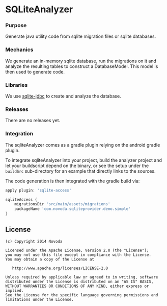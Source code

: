# SQLiteAnalyzer

### Purpose
Generate java utility code from sqlite migration files or sqlite databases.

### Mechanics
We generate an in-memory sqlite database, run the migrations on it and analyze the resulting tables to construct a DatabaseModel.
This model is then used to generate code.

### Libraries
We use [sqlite-jdbc](https://bitbucket.org/xerial/sqlite-jdbc) to create and analyze the database.

### Releases
There are no releases yet.

### Integration
The sqliteAnalyzer comes as a gradle plugin relying on the android gradle plugin.

To integrate sqliteAnalyzer into your project, build the analyzer project and let your buildscript depend on the binary,
or see the setup under the `buildSrc` sub-directory for an example that directly links to the sources.

The code generation is then integrated with the gradle build via:

```groovy
apply plugin: 'sqlite-access'

sqliteAccess {
    migrationsDir 'src/main/assets/migrations'
    packageName 'com.novoda.sqliteprovider.demo.simple'
}
```

License
-------

    (c) Copyright 2014 Novoda

    Licensed under the Apache License, Version 2.0 (the "License");
    you may not use this file except in compliance with the License.
    You may obtain a copy of the License at

       http://www.apache.org/licenses/LICENSE-2.0

    Unless required by applicable law or agreed to in writing, software
    distributed under the License is distributed on an "AS IS" BASIS,
    WITHOUT WARRANTIES OR CONDITIONS OF ANY KIND, either express or implied.
    See the License for the specific language governing permissions and
    limitations under the License.

